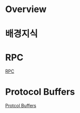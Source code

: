 # Overview

# 배경지식

# RPC

[RPC](grpc_rpc.md)

# Protocol Buffers

[Protcol Buffers](grpc_protcol_buffers.md)

